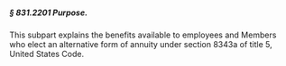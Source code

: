 ##### § 831.2201 Purpose. #####

This subpart explains the benefits available to employees and Members who elect an alternative form of annuity under section 8343a of title 5, United States Code.